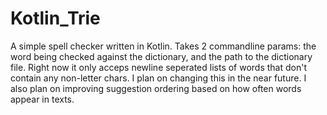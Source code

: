 # Kotlin_Trie
A simple spell checker written in Kotlin. Takes 2 commandline params: the word being checked against the dictionary, and the path to the dictionary file.  Right now it only acceps newline seperated lists of words that don't contain any non-letter chars. I plan on changing this in the near future.  I also plan on improving suggestion ordering based on how often words appear in texts.
